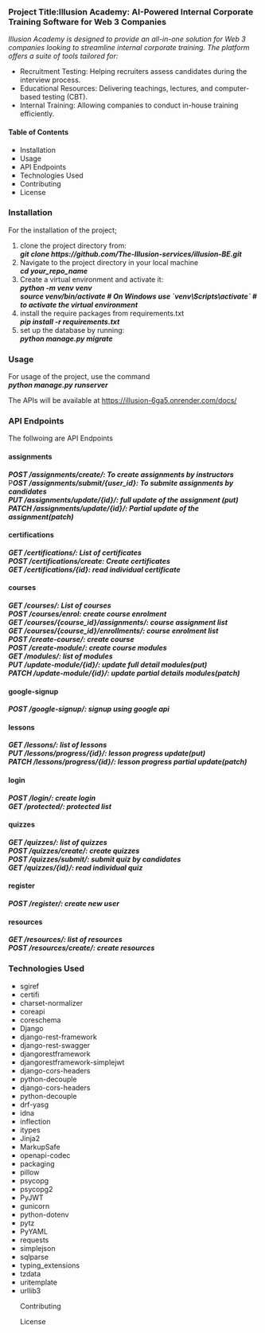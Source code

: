 <h3>Project Title:<strong>Illusion Academy: AI-Powered Internal Corporate Training Software for Web 3 Companies</strong></h3> 

<em>Illusion Academy is designed to provide an all-in-one solution for Web 3 companies looking to streamline internal corporate training. The platform offers a suite of tools tailored for:</em>
<ul>
<li>Recruitment Testing: Helping recruiters assess candidates during the interview process.</li>
<li>Educational Resources: Delivering teachings, lectures, and computer-based testing (CBT).</li>
<li>Internal Training: Allowing companies to conduct in-house training efficiently.</li>
</ul>

<h4>Table of Contents</h4>
<ul type="square">
<li>Installation</li>
<li>Usage</li>
<li>API Endpoints</li>
<li>Technologies Used</li>
<li>Contributing</li>
<li>License</li>
</ul>
<h3>Installation</h3>
For the installation of the project;
<ol>
<li>clone the project directory from:<br>
<em><strong>git clone https://github.com/The-Illusion-services/illusion-BE.git</strong></em>
 </li>
<li>Navigate to the project directory in your local machine <br>
<strong><em>cd your_repo_name</strong></em>
 </li>
<li>Create a virtual environment and activate it:<br>
<strong><em>python -m venv venv<br>
source venv/bin/activate  # On Windows use `venv\Scripts\activate` # to activate the virtual environment </strong></em>
 </li>
<li> install the require packages from requirements.txt<br>
<strong><em> pip install -r requirements.txt</strong></em>
 </li>
<li>set up the database by running:<br>
 <strong><em> python manage.py migrate</strong></em>
 </li>
</ol>
<h3>Usage</h3>
For usage of the project, use the command<br>
<strong><em>python manage.py runserver</strong></em>

The APIs will be available at <a href="https://illusion-6ga5.onrender.com/docs/"> https://illusion-6ga5.onrender.com/docs/ </a>

<h3>API Endpoints</h3>
The follwoing are API Endpoints<br>

<h4>assignments</h4>
<strong><em>POST /assignments/create/: To create assignments by instructors</em></strong><br>
P<strong><em>OST /assignments/submit/{user_id}: To submite assignments by candidates</em></strong><br>
<strong><em>PUT /assignments/update/{id}/: full update of the assignment (put)</em></strong><br>
<strong><em>PATCH /assignments/update/{id}/: Partial update of the assignment(patch)</em></strong><br>

<h4>certifications</h4>
<strong><em>GET /certifications/: List of certificates</em></strong><br>
<strong><em>POST /certifications/create: Create certificates</em></strong><br>
<strong><em>GET /certifications/{id}: read individual certificate</em></strong><br>

<h4>courses</h4>
<strong><em>GET /courses/: List of courses</em></strong><br>
<strong><em>POST /courses/enrol: create course enrolment</em></strong><br>
<strong><em>GET /courses/{course_id}/assignments/: course assignment list</em></strong><br>
<strong><em>GET /courses/{course_id}/enrollments/: course enrolment list</em></strong><br>
<strong><em>POST /create-course/: create course </em></strong><br>
<strong><em>POST /create-module/: create course modules</em></strong><br>
<strong><em>GET /modules/: list of modules</em></strong><br>
<strong><em>PUT /update-module/{id}/: update full detail modules(put)</em></strong><br>
<strong><em>PATCH /update-module/{id}/: update partial details modules(patch)</em></strong><br>


<h4>google-signup</h4>
<strong><em>POST /google-signup/: signup using google api</em></strong><br>

<h4>lessons</h4>
<strong><em>GET /lessons/: list of lessons</em></strong><br>
<strong><em>PUT /lessons/progress/{id}/: lesson progress update(put)</em></strong><br>
<strong><em>PATCH /lessons/progress/{id}/: lesson progress partial update(patch)</em></strong><br>

<h4>login</h4>
<strong><em>POST /login/: create login</em></strong><br>
<strong><em>GET /protected/: protected list</em></strong><br>

<h4>quizzes</h4>
<strong><em>GET /quizzes/: list of quizzes</em></strong><br>
<strong><em>POST /quizzes/create/: create quizzes</em></strong><br>
<strong><em>POST /quizzes/submit/: submit quiz by candidates</em></strong><br>
<strong><em>GET /quizzes/{id}/: read individual quiz</em></strong><br>

<h4>register</h4>
<strong><em>POST /register/: create new user</em></strong><br>

<h4>resources</h4>
<strong><em>GET /resources/: list of resources</em></strong><br>
<strong><em>POST /resources/create/: create resources</em></strong><br>

<h3>Technologies Used</h3>
<ul type="square">
<li>sgiref</li>
<li>certifi</li>
<li>charset-normalizer</li>
<li>coreapi</li>
<li>coreschema</li>
<li>Django</li>
<li>django-rest-framework</li>
<li>django-rest-swagger</li>
<li>djangorestframework</li>
<li>djangorestframework-simplejwt</li>
<li>django-cors-headers</li>
<li>python-decouple</li>
<li>django-cors-headers</li>
<li>python-decouple</li>
<li>drf-yasg</li>
<li>idna</li>
<li>inflection</li>
<li>itypes</li>
<li>Jinja2</li>
<li>MarkupSafe</li>
<li>openapi-codec</li>
<li>packaging</li>
<li>pillow</li>
<li>psycopg</li>
<li>psycopg2</li>
<li>PyJWT</li>
<li>gunicorn</li>
<li>python-dotenv</li>
<li>pytz</li>
<li>PyYAML</li>
<li>requests</li>
<li>simplejson</li>
<li>sqlparse</li>
<li>typing_extensions</li>
<li>tzdata</li>
<li>uritemplate</li>
<li>urllib3</li>

Contributing


License
